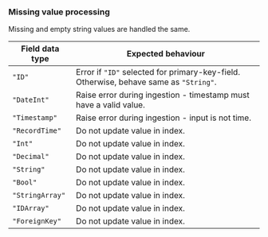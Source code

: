 ### Missing value processing

Missing and empty string values are handled the same.

| Field data type | Expected behaviour |
|---|---|
|`"ID"`| Error if `"ID"` selected for primary-key-field. Otherwise, behave same as `"String"`. |
|`"DateInt"`| Raise error during ingestion - timestamp must have a valid value.|
|`"Timestamp"`| Raise error during ingestion - input is not time. |
|`"RecordTime"`| Do not update value in index. |
|`"Int"` | Do not update value in index. |
|`"Decimal"`| Do not update value in index. |
|`"String"`| Do not update value in index. |
|`"Bool"`| Do not update value in index. |
|`"StringArray"`| Do not update value in index. |
|`"IDArray"`| Do not update value in index. |
|`"ForeignKey"` | Do not update value in index. |
